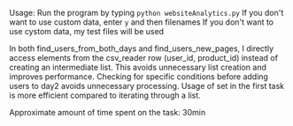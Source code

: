 Usage:
Run the program by typing `python websiteAnalytics.py`
If you don't want to use custom data, enter `y` and then filenames
If you don't want to use cystom data, my test files will be used

In both find_users_from_both_days and find_users_new_pages, I directly access elements from the csv_reader row (user_id, product_id) instead of creating an intermediate list. This avoids unnecessary list creation and improves performance.
Checking for specific conditions before adding users to day2 avoids unnecessary processing.
Usage of set in the first task is more efficient compared to iterating through a list.

Approximate amount of time spent on the task: 30min
